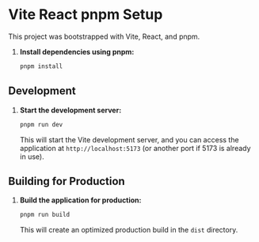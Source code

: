 # Vite React pnpm Setup

This project was bootstrapped with Vite, React, and pnpm.


1.  **Install dependencies using pnpm:**

    ```bash
    pnpm install
    ```

## Development

1.  **Start the development server:**

    ```bash
    pnpm run dev
    ```

    This will start the Vite development server, and you can access the application at `http://localhost:5173` (or another port if 5173 is already in use).

## Building for Production

1.  **Build the application for production:**

    ```bash
    pnpm run build
    ```

    This will create an optimized production build in the `dist` directory.